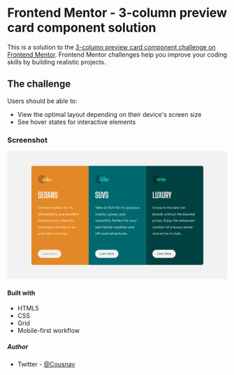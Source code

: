 # Frontend Mentor - 3-column preview card component solution

This is a solution to the [3-column preview card component challenge on Frontend Mentor](https://www.frontendmentor.io/challenges/3column-preview-card-component-pH92eAR2-). Frontend Mentor challenges help you improve your coding skills by building realistic projects.

## The challenge

Users should be able to:

- View the optimal layout depending on their device's screen size
- See hover states for interactive elements

### Screenshot

![image](images/preview%20(2).png)

#### Built with

- HTML5
- CSS
- Grid
- Mobile-first workflow

##### Author

- Twitter - [@Cousnay](https://twitter.com/Cousnay)
